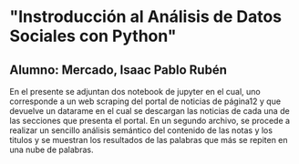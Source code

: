 # "Instroducción al Análisis de Datos Sociales con Python"

## Alumno: Mercado, Isaac Pablo Rubén

En el presente se adjuntan dos notebook de jupyter en el cual, uno corresponde a un web scraping del portal de noticias de página12 y que devuelve un datarame en el cual se descargan las noticias de cada una de las secciones que presenta el portal. 
En un segundo archivo, se procede a realizar un sencillo análisis semántico del contenido de las notas y los titulos y se muestran los resultados de las palabras que más se repiten en una nube de palabras.
